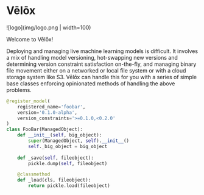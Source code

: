 # Vēlōx

![logo](img/logo.png | width=100)


Welcome to Vēlōx! 

Deploying and managing live machine learning models is difficult. It involves a mix of handling model versioning, hot-swapping new versions and determining version constraint satisfaction on-the-fly, and managing binary file movement either on a networked or local file system or with a cloud storage system like S3. Vēlōx can handle this for you with a series of simple base classes enforcing opinionated methods of handling the above problems. 


```python
@register_model(
    registered_name='foobar', 
    version='0.1.0-alpha',
    version_constraints='>=0.1.0,<0.2.0'
)
class FooBar(ManagedObject):
    def __init__(self, big_object):
        super(ManagedObject, self).__init__()
        self._big_object = big_object
    
    def _save(self, fileobject):
        pickle.dump(self, fileobject)

    @classmethod
    def _load(cls, fileobject):
        return pickle.load(fileobject)
```


